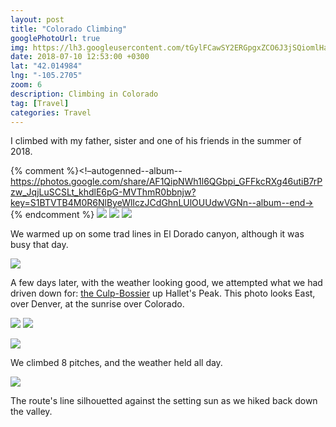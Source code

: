```yaml
---
layout: post
title: "Colorado Climbing"
googlePhotoUrl: true
img: https://lh3.googleusercontent.com/tGylFCawSY2ERGpgxZCO6J3jSQiomlHazrg_dI8_yJsXiqcUJuQ3cQPQNc_WkskEq9FYfl87zc14McW1zWbyNAfWVCTGqMJ0gxVK0f7sUuJg2C8dHrACAWv1tY9V1_BSN6eSbxe5Kg=w4032-h3024
date: 2018-07-10 12:53:00 +0300
lat: "42.014984"
lng: "-105.2705"
zoom: 6
description: Climbing in Colorado
tag: [Travel]
categories: Travel
---
```


I climbed with my father, sister and one of his friends in the summer of 2018. 

{% comment %}<!–autogenned--album--https://photos.google.com/share/AF1QipNWh1l6QGbpi_GFFkcRXg46utiB7rPzw_JqjLuSCSLt_khdlE6pG-MVThmR0bbnjw?key=S1BTVTB4M0R6NlByeWlIczJCdGhnLUlOUUdwVGNn--album--end->
{% endcomment %}
<a data-fancybox="gallery" href="https://lh3.googleusercontent.com/tGylFCawSY2ERGpgxZCO6J3jSQiomlHazrg_dI8_yJsXiqcUJuQ3cQPQNc_WkskEq9FYfl87zc14McW1zWbyNAfWVCTGqMJ0gxVK0f7sUuJg2C8dHrACAWv1tY9V1_BSN6eSbxe5Kg=w4032-h3024"><img src="https://lh3.googleusercontent.com/tGylFCawSY2ERGpgxZCO6J3jSQiomlHazrg_dI8_yJsXiqcUJuQ3cQPQNc_WkskEq9FYfl87zc14McW1zWbyNAfWVCTGqMJ0gxVK0f7sUuJg2C8dHrACAWv1tY9V1_BSN6eSbxe5Kg=w200-h200"></a>
<a data-fancybox="gallery" href="https://lh3.googleusercontent.com/rgQN2cKh7sNctzrCcJ2TCwKxri7OL9s1fx8dU4Yb6w5cMr8S4A7e1cc4O7Igc2QrGkch7bCYK2s6nVRx2mrdwVcMvt7YP9G5XQQog6silpG5gNdP6Mk5q1zx0-L9IwaRtXqFqsSmOg=w4032-h3024"><img src="https://lh3.googleusercontent.com/rgQN2cKh7sNctzrCcJ2TCwKxri7OL9s1fx8dU4Yb6w5cMr8S4A7e1cc4O7Igc2QrGkch7bCYK2s6nVRx2mrdwVcMvt7YP9G5XQQog6silpG5gNdP6Mk5q1zx0-L9IwaRtXqFqsSmOg=w200-h200"></a>
<a data-fancybox="gallery" href="https://lh3.googleusercontent.com/Pinpg5NlNBXe7b78X1XXVO31x33Ij9uTBZIocu4KqDkC653x814CHR4gPsWhMIFhuJAUzjdqsXOWZuzknERs8RLBokZgihdLmt7olAN2IoPGQtQkxqxpwuweBJtJ4DQXPL1GQr0nBg=w4032-h3024"><img src="https://lh3.googleusercontent.com/Pinpg5NlNBXe7b78X1XXVO31x33Ij9uTBZIocu4KqDkC653x814CHR4gPsWhMIFhuJAUzjdqsXOWZuzknERs8RLBokZgihdLmt7olAN2IoPGQtQkxqxpwuweBJtJ4DQXPL1GQr0nBg=w200-h200"></a>

We warmed up on some trad lines in El Dorado canyon, although it was busy that day.

<a data-fancybox="gallery" href="https://lh3.googleusercontent.com/L-B0kTxHWn-Xb-1M4ugbmMuGER71SqpGzWKNeShbZeRh52voBi-ReyX0jUpSTA_22UucECUiSkaCz4iKAMe1ySjylWwgHU7pBsA8e496BY872jRf5eBY4754p2ygjko4H1KSXNUqvg=w3024-h4032"><img src="https://lh3.googleusercontent.com/L-B0kTxHWn-Xb-1M4ugbmMuGER71SqpGzWKNeShbZeRh52voBi-ReyX0jUpSTA_22UucECUiSkaCz4iKAMe1ySjylWwgHU7pBsA8e496BY872jRf5eBY4754p2ygjko4H1KSXNUqvg=w400-h400"></a>

A few days later, with the weather looking good, we attempted what we had driven down for: [the Culp-Bossier](https://www.mountainproject.com/route/105763911/culp-bossier) up Hallet's Peak. This photo looks East, over Denver, at the sunrise over Colorado.

<a data-fancybox="gallery" href="https://lh3.googleusercontent.com/idLOnlhtiy2VimRVarRvksGFcoYKGKTFcqCccSNq3PpaS2uEaNmD4Zr1gPnAv2IJUSEQInlsueg-VbZI0i8s8OY7s2651mVDj5jYjjtfTvrdYrxFvm_SgRjcL2XySkjBsKtb9rgqQQ=w3024-h4032"><img src="https://lh3.googleusercontent.com/idLOnlhtiy2VimRVarRvksGFcoYKGKTFcqCccSNq3PpaS2uEaNmD4Zr1gPnAv2IJUSEQInlsueg-VbZI0i8s8OY7s2651mVDj5jYjjtfTvrdYrxFvm_SgRjcL2XySkjBsKtb9rgqQQ=w300-h300"></a>
<a data-fancybox="gallery" href="https://lh3.googleusercontent.com/YnJ-veoklNTWnQtABv2QqwpvfbHKh9SMpZ6PFD_sIGAJHJy26vcA_9A9hhoRIdp6H1fiWf55fxWc5Hn6TMULVaWStMryy-jOQkaAO2huU5Z7QXkWgV2WFpIxNY17ivEJIfgfWxlUTg=w3024-h4032"><img src="https://lh3.googleusercontent.com/YnJ-veoklNTWnQtABv2QqwpvfbHKh9SMpZ6PFD_sIGAJHJy26vcA_9A9hhoRIdp6H1fiWf55fxWc5Hn6TMULVaWStMryy-jOQkaAO2huU5Z7QXkWgV2WFpIxNY17ivEJIfgfWxlUTg=w300-h300"></a>



<a data-fancybox="gallery" href="https://lh3.googleusercontent.com/5r7IlOiSVzDCNLw8EDvq2kTsNNqHRuGG01PFEZdORVIFtsX8wG4vsM-jyMY-yN8R9i5adTfF1-fmsGKXt4Sglv8a8AX6gj0hhBQU8VIL3QlXdxJzb_tkxeaM7mu8uRL82IqSju-nEw=w4032-h3024"><img src="https://lh3.googleusercontent.com/5r7IlOiSVzDCNLw8EDvq2kTsNNqHRuGG01PFEZdORVIFtsX8wG4vsM-jyMY-yN8R9i5adTfF1-fmsGKXt4Sglv8a8AX6gj0hhBQU8VIL3QlXdxJzb_tkxeaM7mu8uRL82IqSju-nEw=w300-h300"></a>

We climbed 8 pitches, and the weather held all day. 

<a data-fancybox="gallery" href="https://lh3.googleusercontent.com/vkv28nMcOJ8MeqKARxYFRjKwj8YMkkS5MXVS0ZOmHCYhEoXNSkFutMIKUfpJ5Ru9UJRnrt9BUqGLcdCEFVhefA3UJEXyjqgJn6YagqqJ84_-LydmaxtLvS0C1uRsLPXv6w-wtxjfxw=w4032-h3024"><img src="https://lh3.googleusercontent.com/vkv28nMcOJ8MeqKARxYFRjKwj8YMkkS5MXVS0ZOmHCYhEoXNSkFutMIKUfpJ5Ru9UJRnrt9BUqGLcdCEFVhefA3UJEXyjqgJn6YagqqJ84_-LydmaxtLvS0C1uRsLPXv6w-wtxjfxw=w500-h500"></a>

The route's line silhouetted against the setting sun as we hiked back down the valley.


